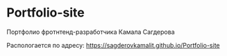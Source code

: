 # Portfolio-site
Портфолио фротнтенд-разработчика Камала Сагдерова

Распологается по адресу: https://sagderovkamalit.github.io/Portfolio-site